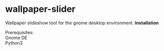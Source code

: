 # wallpaper-slider
Wallpaper slideshow tool for the gnome desktop environment.
<strong>Installation</strong>


Prerequisites: <br>
Gnome DE <br>
Python3
